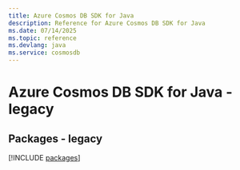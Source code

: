 ```yaml
---
title: Azure Cosmos DB SDK for Java
description: Reference for Azure Cosmos DB SDK for Java
ms.date: 07/14/2025
ms.topic: reference
ms.devlang: java
ms.service: cosmosdb
---
```

# Azure Cosmos DB SDK for Java - legacy
## Packages - legacy
[!INCLUDE [packages](cosmos-db-index.md)]